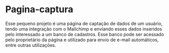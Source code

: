 # Pagina-captura

Esse pequeno projeto é uma página de captação de dados de um usuário, tendo uma integração com o Mailchimp e enviando esses dados inseridos pelo interessado a um banco de cadastros. Esse banco pode ser acessado pelo proprietário da página e utilizado para envio de e-mail automáticos, entre outras utilizações.
